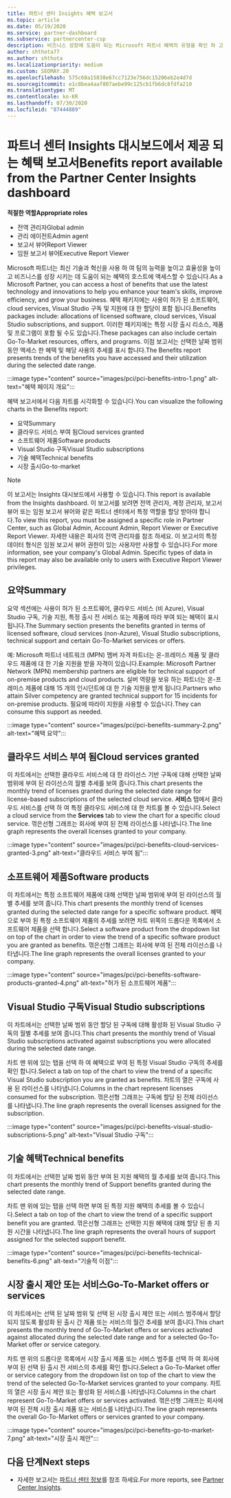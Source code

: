 ```yaml
---
title: 파트너 센터 Insights 혜택 보고서
ms.topic: article
ms.date: 05/19/2020
ms.service: partner-dashboard
ms.subservice: partnercenter-csp
description: 비즈니스 성장에 도움이 되는 Microsoft 파트너 혜택의 유형을 확인 하 고 효율성을 높이고 팀의 능력을 향상 시킵니다.
author: shthota77
ms.author: shthota
ms.localizationpriority: medium
ms.custom: SEOMAY.20
ms.openlocfilehash: 575c68a15838e67cc7123e756dc15206eb2e4d7d
ms.sourcegitcommit: e1c8bea4aaf807aebe99c125cb1fb6dc8fdfa210
ms.translationtype: MT
ms.contentlocale: ko-KR
ms.lasthandoff: 07/30/2020
ms.locfileid: "87444889"
---
```

# <a name="benefits-report-available-from-the-partner-center-insights-dashboard"></a><span data-ttu-id="4b341-103">파트너 센터 Insights 대시보드에서 제공 되는 혜택 보고서</span><span class="sxs-lookup"><span data-stu-id="4b341-103">Benefits report available from the Partner Center Insights dashboard</span></span>

<span data-ttu-id="4b341-104">**적절한 역할**</span><span class="sxs-lookup"><span data-stu-id="4b341-104">**Appropriate roles**</span></span>

- <span data-ttu-id="4b341-105">전역 관리자</span><span class="sxs-lookup"><span data-stu-id="4b341-105">Global admin</span></span>
- <span data-ttu-id="4b341-106">관리 에이전트</span><span class="sxs-lookup"><span data-stu-id="4b341-106">Admin agent</span></span>
- <span data-ttu-id="4b341-107">보고서 뷰어</span><span class="sxs-lookup"><span data-stu-id="4b341-107">Report Viewer</span></span>
- <span data-ttu-id="4b341-108">임원 보고서 뷰어</span><span class="sxs-lookup"><span data-stu-id="4b341-108">Executive Report Viewer</span></span>

<span data-ttu-id="4b341-109">Microsoft 파트너는 최신 기술과 혁신을 사용 하 여 팀의 능력을 높이고 효율성을 높이고 비즈니스를 성장 시키는 데 도움이 되는 혜택의 호스트에 액세스할 수 있습니다.</span><span class="sxs-lookup"><span data-stu-id="4b341-109">As a Microsoft Partner, you can access a host of benefits that use the latest technology and innovations to help you enhance your team's skills, improve efficiency, and grow your business.</span></span> <span data-ttu-id="4b341-110">혜택 패키지에는 사용이 허가 된 소프트웨어, cloud services, Visual Studio 구독 및 지원에 대 한 할당이 포함 됩니다.</span><span class="sxs-lookup"><span data-stu-id="4b341-110">Benefits packages include: allocations of licensed software, cloud services, Visual Studio subscriptions, and support.</span></span> <span data-ttu-id="4b341-111">이러한 패키지에는 특정 시장 출시 리소스, 제품 및 프로그램이 포함 될 수도 있습니다.</span><span class="sxs-lookup"><span data-stu-id="4b341-111">These packages can also include certain Go-To-Market resources, offers, and programs.</span></span> <span data-ttu-id="4b341-112">이점 보고서는 선택한 날짜 범위 동안 액세스 한 혜택 및 해당 사용의 추세를 표시 합니다.</span><span class="sxs-lookup"><span data-stu-id="4b341-112">The Benefits report presents trends of the benefits you have accessed and their utilization during the selected date range.</span></span>

:::image type="content" source="images/pci/pci-benefits-intro-1.png" alt-text="혜택 페이지 개요":::

<span data-ttu-id="4b341-114">혜택 보고서에서 다음 차트를 시각화할 수 있습니다.</span><span class="sxs-lookup"><span data-stu-id="4b341-114">You can visualize the following charts in the Benefits report:</span></span>

- <span data-ttu-id="4b341-115">요약</span><span class="sxs-lookup"><span data-stu-id="4b341-115">Summary</span></span>
- <span data-ttu-id="4b341-116">클라우드 서비스 부여 됨</span><span class="sxs-lookup"><span data-stu-id="4b341-116">Cloud services granted</span></span>
- <span data-ttu-id="4b341-117">소프트웨어 제품</span><span class="sxs-lookup"><span data-stu-id="4b341-117">Software products</span></span>
- <span data-ttu-id="4b341-118">Visual Studio 구독</span><span class="sxs-lookup"><span data-stu-id="4b341-118">Visual Studio subscriptions</span></span>
- <span data-ttu-id="4b341-119">기술 혜택</span><span class="sxs-lookup"><span data-stu-id="4b341-119">Technical benefits</span></span>
- <span data-ttu-id="4b341-120">시장 출시</span><span class="sxs-lookup"><span data-stu-id="4b341-120">Go-to-market</span></span>

 > [!NOTE]
 > <span data-ttu-id="4b341-121">이 보고서는 Insights 대시보드에서 사용할 수 있습니다.</span><span class="sxs-lookup"><span data-stu-id="4b341-121">This report is available from the Insights dashboard.</span></span> <span data-ttu-id="4b341-122">이 보고서를 보려면 전역 관리자, 계정 관리자, 보고서 뷰어 또는 임원 보고서 뷰어와 같은 파트너 센터에서 특정 역할을 할당 받아야 합니다.</span><span class="sxs-lookup"><span data-stu-id="4b341-122">To view this report, you must be assigned a specific role in Partner Center, such as Global Admin, Account Admin, Report Viewer or Executive Report Viewer.</span></span> <span data-ttu-id="4b341-123">자세한 내용은 회사의 전역 관리자를 참조 하세요. 이 보고서의 특정 데이터 형식은 임원 보고서 뷰어 권한이 있는 사용자만 사용할 수 있습니다.</span><span class="sxs-lookup"><span data-stu-id="4b341-123">For more information, see your company's Global Admin. Specific types of data in this report may also be available only to users with Executive Report Viewer privileges.</span></span>

## <a name="summary"></a><span data-ttu-id="4b341-124">요약</span><span class="sxs-lookup"><span data-stu-id="4b341-124">Summary</span></span>

<span data-ttu-id="4b341-125">요약 섹션에는 사용이 허가 된 소프트웨어, 클라우드 서비스 (비 Azure), Visual Studio 구독, 기술 지원, 특정 출시 전 서비스 또는 제품에 따라 부여 되는 혜택이 표시 됩니다.</span><span class="sxs-lookup"><span data-stu-id="4b341-125">The Summary section presents the benefits granted in terms of licensed software, cloud services (non-Azure), Visual Studio subscriptions, technical support and certain Go-To-Market services or offers.</span></span>

<span data-ttu-id="4b341-126">예: Microsoft 파트너 네트워크 (MPN) 멤버 자격 파트너는 온-프레미스 제품 및 클라우드 제품에 대 한 기술 지원을 받을 자격이 있습니다.</span><span class="sxs-lookup"><span data-stu-id="4b341-126">Example: Microsoft Partner Network (MPN) membership partners are eligible for technical support of on-premise products and cloud products.</span></span> <span data-ttu-id="4b341-127">실버 역량을 보유 하는 파트너는 온-프레미스 제품에 대해 15 개의 인시던트에 대 한 기술 지원을 받게 됩니다.</span><span class="sxs-lookup"><span data-stu-id="4b341-127">Partners who attain Silver competency are granted technical support for 15 incidents for on-premise products.</span></span> <span data-ttu-id="4b341-128">필요에 따라이 지원을 사용할 수 있습니다.</span><span class="sxs-lookup"><span data-stu-id="4b341-128">They can consume this support as needed.</span></span> 

:::image type="content" source="images/pci/pci-benefits-summary-2.png" alt-text="혜택 요약":::

## <a name="cloud-services-granted"></a><span data-ttu-id="4b341-130">클라우드 서비스 부여 됨</span><span class="sxs-lookup"><span data-stu-id="4b341-130">Cloud services granted</span></span>

<span data-ttu-id="4b341-131">이 차트에서는 선택한 클라우드 서비스에 대 한 라이선스 기반 구독에 대해 선택한 날짜 범위에 부여 된 라이선스의 월별 추세를 보여 줍니다.</span><span class="sxs-lookup"><span data-stu-id="4b341-131">This chart presents the monthly trend of licenses granted during the selected date range for license-based subscriptions of the selected cloud service.</span></span>
<span data-ttu-id="4b341-132">**서비스** 탭에서 클라우드 서비스를 선택 하 여 특정 클라우드 서비스에 대 한 차트를 볼 수 있습니다.</span><span class="sxs-lookup"><span data-stu-id="4b341-132">Select a cloud service from the **Services** tab to view the chart for a specific cloud service.</span></span> <span data-ttu-id="4b341-133">꺾은선형 그래프는 회사에 부여 된 전체 라이선스를 나타냅니다.</span><span class="sxs-lookup"><span data-stu-id="4b341-133">The line graph represents the overall licenses granted to your company.</span></span>

:::image type="content" source="images/pci/pci-benefits-cloud-services-granted-3.png" alt-text="클라우드 서비스 부여 됨":::

## <a name="software-products"></a><span data-ttu-id="4b341-135">소프트웨어 제품</span><span class="sxs-lookup"><span data-stu-id="4b341-135">Software products</span></span>

<span data-ttu-id="4b341-136">이 차트에서는 특정 소프트웨어 제품에 대해 선택한 날짜 범위에 부여 된 라이선스의 월별 추세를 보여 줍니다.</span><span class="sxs-lookup"><span data-stu-id="4b341-136">This chart presents the monthly trend of licenses granted during the selected date range for a specific software product.</span></span> <span data-ttu-id="4b341-137">혜택으로 부여 된 특정 소프트웨어 제품의 추세를 보려면 차트 위쪽의 드롭다운 목록에서 소프트웨어 제품을 선택 합니다.</span><span class="sxs-lookup"><span data-stu-id="4b341-137">Select a software product from the dropdown list on top of the chart in order to view the trend of a specific software product you are granted as benefits.</span></span> <span data-ttu-id="4b341-138">꺾은선형 그래프는 회사에 부여 된 전체 라이선스를 나타냅니다.</span><span class="sxs-lookup"><span data-stu-id="4b341-138">The line graph represents the overall licenses granted to your company.</span></span>

:::image type="content" source="images/pci/pci-benefits-software-products-granted-4.png" alt-text="허가 된 소프트웨어 제품":::

## <a name="visual-studio-subscriptions"></a><span data-ttu-id="4b341-140">Visual Studio 구독</span><span class="sxs-lookup"><span data-stu-id="4b341-140">Visual Studio subscriptions</span></span>

<span data-ttu-id="4b341-141">이 차트에서는 선택한 날짜 범위 동안 할당 된 구독에 대해 활성화 된 Visual Studio 구독의 월별 추세를 보여 줍니다.</span><span class="sxs-lookup"><span data-stu-id="4b341-141">This chart presents the monthly trend of Visual Studio subscriptions activated against subscriptions you were allocated during the selected date range.</span></span>

<span data-ttu-id="4b341-142">차트 맨 위에 있는 탭을 선택 하 여 혜택으로 부여 된 특정 Visual Studio 구독의 추세를 확인 합니다.</span><span class="sxs-lookup"><span data-stu-id="4b341-142">Select a tab on top of the chart to view the trend of a specific Visual Studio subscription you are granted as benefits.</span></span> <span data-ttu-id="4b341-143">차트의 열은 구독에 사용 된 라이선스를 나타냅니다.</span><span class="sxs-lookup"><span data-stu-id="4b341-143">Columns in the chart represent licenses consumed for the subscription.</span></span> <span data-ttu-id="4b341-144">꺾은선형 그래프는 구독에 할당 된 전체 라이선스를 나타냅니다.</span><span class="sxs-lookup"><span data-stu-id="4b341-144">The line graph represents the overall licenses assigned for the subscription.</span></span>

:::image type="content" source="images/pci/pci-benefits-visual-studio-subscriptions-5.png" alt-text="Visual Studio 구독":::

## <a name="technical-benefits"></a><span data-ttu-id="4b341-146">기술 혜택</span><span class="sxs-lookup"><span data-stu-id="4b341-146">Technical benefits</span></span>

<span data-ttu-id="4b341-147">이 차트에서는 선택한 날짜 범위 동안 부여 된 지원 혜택의 월 추세를 보여 줍니다.</span><span class="sxs-lookup"><span data-stu-id="4b341-147">This chart presents the monthly trend of Support benefits granted during the selected date range.</span></span>

<span data-ttu-id="4b341-148">차트 맨 위에 있는 탭을 선택 하면 부여 된 특정 지원 혜택의 추세를 볼 수 있습니다.</span><span class="sxs-lookup"><span data-stu-id="4b341-148">Select a tab on top of the chart to view the trend of a specific support benefit you are granted.</span></span> <span data-ttu-id="4b341-149">꺾은선형 그래프는 선택한 지원 혜택에 대해 할당 된 총 지원 시간을 나타냅니다.</span><span class="sxs-lookup"><span data-stu-id="4b341-149">The line graph represents the overall hours of support assigned for the selected support benefit.</span></span>

:::image type="content" source="images/pci/pci-benefits-technical-benefits-6.png" alt-text="기술적 이점":::

## <a name="go-to-market-offers-or-services"></a><span data-ttu-id="4b341-151">시장 출시 제안 또는 서비스</span><span class="sxs-lookup"><span data-stu-id="4b341-151">Go-To-Market offers or services</span></span>

<span data-ttu-id="4b341-152">이 차트에서는 선택 된 날짜 범위 및 선택 된 시장 출시 제안 또는 서비스 범주에서 할당 되지 않도록 활성화 된 출시 간 제품 또는 서비스의 월간 추세를 보여 줍니다.</span><span class="sxs-lookup"><span data-stu-id="4b341-152">This chart presents the monthly trend of Go-To-Market offers or services activated against allocated during the selected date range and for a selected Go-To-Market offer or service category.</span></span>

<span data-ttu-id="4b341-153">차트 맨 위의 드롭다운 목록에서 시장 출시 제품 또는 서비스 범주를 선택 하 여 회사에 부여 된 선택 된 출시 전 서비스의 추세를 확인 합니다.</span><span class="sxs-lookup"><span data-stu-id="4b341-153">Select a Go-To-Market offer or service category from the dropdown list on top of the chart to view the trend of the selected Go-To-Market services granted to your company.</span></span> <span data-ttu-id="4b341-154">차트의 열은 시장 출시 제안 또는 활성화 된 서비스를 나타냅니다.</span><span class="sxs-lookup"><span data-stu-id="4b341-154">Columns in the chart represent Go-To-Market offers or services activated.</span></span> <span data-ttu-id="4b341-155">꺾은선형 그래프는 회사에 부여 된 전체 시장 출시 제품 또는 서비스를 나타냅니다.</span><span class="sxs-lookup"><span data-stu-id="4b341-155">The line graph represents the overall Go-To-Market offers or services granted to your company.</span></span>

:::image type="content" source="images/pci/pci-benefits-go-to-market-7.png" alt-text="시장 출시 제안":::

## <a name="next-steps"></a><span data-ttu-id="4b341-157">다음 단계</span><span class="sxs-lookup"><span data-stu-id="4b341-157">Next steps</span></span>

- <span data-ttu-id="4b341-158">자세한 보고서는 [파트너 센터 정보](partner-center-insights.md)를 참조 하세요.</span><span class="sxs-lookup"><span data-stu-id="4b341-158">For more reports, see [Partner Center Insights](partner-center-insights.md).</span></span>
